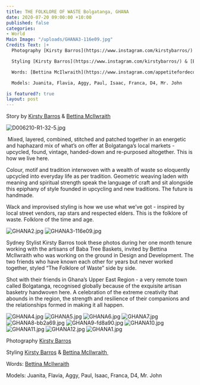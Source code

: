 ```yaml
---
title: THE FOLKLORE OF WASTE Bolgatanga, GHANA
date: 2020-07-20 09:00:00 +10:00
published: false
categories:
- World
Main Image: "/uploads/GHANA3-116e09.jpg"
Credits Text: |+
  Photography [Kirsty Barros](https://www.instagram.com/kirstybarros/)

  Styling [Kirsty Barros](https://www.instagram.com/kirstybarros/) & [Bettina McIlwraith ](https://www.instagram.com/appetitefordecoration/)

  Words: [Bettina McIlwraith](https://www.instagram.com/appetitefordecoration/) + Juanita

  Models: Juanita, Flavia, Aggy, Paul, Isaac, Franca, D4, Mr. John

is featured?: true
layout: post
---
```


Story by [Kirsty Barros](https://www.instagram.com/kirstybarros/) & [Bettina McIlwraith](https://www.instagram.com/appetitefordecoration/) 

![D006210-R1-32-5.jpg](/uploads/D006210-R1-32-5.jpg)

 Mixed, layered, combined, stitched and patched together in an energetic and haphazard mix of what’s on offer at Bolgatanga’s local markets - upcycled, found, vintage, handed-down and re-purposed altogether. This is how we live here. 

Colour, motif and tradition interwoven with a wealth of waste so eloquently upcycled into everyday life as per tradition. Geometric weaving laden with meaning and spiritual strength speak the language of craft and sit alongside this epiphany of style founded in upcycling and new traditions. The future is handmade. 

Wack and improvised styling is how we use what we’ve got - inspired by local street vendors, rap stars and respected elders. This is the folklore of waste. Folklore of the time and age.

![GHANA2.jpg](/uploads/GHANA2.jpg)
![GHANA3-116e09.jpg](/uploads/GHANA3-116e09.jpg)

Sydney Stylist Kirsty Barros took these photos during her one month tenure working with the artisans of Baba Tree Baskets, invited by Bettina McIlwraith who was working on the ground in Design and Development. The two friends who have known each other for years but never worked together, styled “The Folklore of Waste” side by side. 

Shot with their friends in Ghana’s Upper East Region - a very remote town called Bolgatanga, recognised globally because of the exquisite artisan basketry handwoven here. 
A celebration of the extreme creativity that abounds in the region, the strength and resilience of their companions and the relationships formed in making it all happen. 

![GHANA4.jpg](/uploads/GHANA4.jpg)
![GHANA5.jpg](/uploads/GHANA5.jpg)
![GHANA6.jpg](/uploads/GHANA6.jpg)
![GHANA7.jpg](/uploads/GHANA7.jpg)
![GHANA8-bb2a69.jpg](/uploads/GHANA8-bb2a69.jpg)
![GHANA9-fd8a90.jpg](/uploads/GHANA9-fd8a90.jpg)
![GHANA10.jpg](/uploads/GHANA10.jpg)
![GHANA11.jpg](/uploads/GHANA11.jpg)
![GHANA12.jpg](/uploads/GHANA12.jpg)
![GHANA1.jpg](/uploads/GHANA1.jpg)

Photography [Kirsty Barros](https://www.instagram.com/kirstybarros/)

Styling [Kirsty Barros](https://www.instagram.com/kirstybarros/) & [Bettina McIlwraith ](https://www.instagram.com/appetitefordecoration/)

Words: [Bettina McIlwraith](https://www.instagram.com/appetitefordecoration/)

Models: Juanita, Flavia, Aggy, Paul, Isaac, Franca, D4, Mr. John
